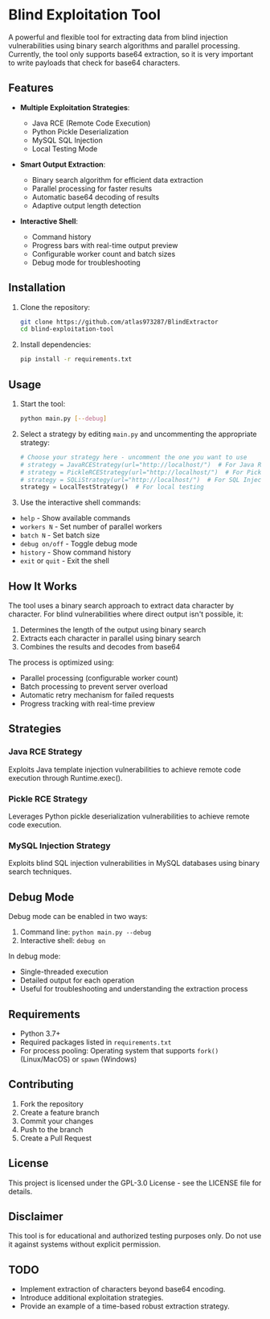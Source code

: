 # Blind Exploitation Tool

A powerful and flexible tool for extracting data from blind injection vulnerabilities using binary search algorithms and parallel processing. Currently, the tool only supports base64 extraction, so it is very important to write payloads that check for base64 characters.

## Features

- **Multiple Exploitation Strategies**:
  - Java RCE (Remote Code Execution)
  - Python Pickle Deserialization
  - MySQL SQL Injection
  - Local Testing Mode

- **Smart Output Extraction**:
  - Binary search algorithm for efficient data extraction
  - Parallel processing for faster results
  - Automatic base64 decoding of results
  - Adaptive output length detection

- **Interactive Shell**:
  - Command history
  - Progress bars with real-time output preview
  - Configurable worker count and batch sizes
  - Debug mode for troubleshooting

## Installation

1. Clone the repository:
   ```bash
   git clone https://github.com/atlas973287/BlindExtractor
   cd blind-exploitation-tool
   ```

2. Install dependencies:
   ```bash
   pip install -r requirements.txt
   ```

## Usage

1. Start the tool:
   ```bash
   python main.py [--debug]
   ```

2. Select a strategy by editing `main.py` and uncommenting the appropriate strategy:
   ```python
   # Choose your strategy here - uncomment the one you want to use
   # strategy = JavaRCEStrategy(url="http://localhost/")  # For Java RCE
   # strategy = PickleRCEStrategy(url="http://localhost/")  # For Pickle RCE
   # strategy = SQLiStrategy(url="http://localhost/")  # For SQL Injection
   strategy = LocalTestStrategy()  # For local testing
   ```

3. Use the interactive shell commands:
- `help` - Show available commands
- `workers N` - Set number of parallel workers
- `batch N` - Set batch size
- `debug on/off` - Toggle debug mode
- `history` - Show command history
- `exit` or `quit` - Exit the shell

## How It Works

The tool uses a binary search approach to extract data character by character. For blind vulnerabilities where direct output isn't possible, it:

1. Determines the length of the output using binary search
2. Extracts each character in parallel using binary search
3. Combines the results and decodes from base64

The process is optimized using:
- Parallel processing (configurable worker count)
- Batch processing to prevent server overload
- Automatic retry mechanism for failed requests
- Progress tracking with real-time preview

## Strategies

### Java RCE Strategy
Exploits Java template injection vulnerabilities to achieve remote code execution through Runtime.exec().

### Pickle RCE Strategy
Leverages Python pickle deserialization vulnerabilities to achieve remote code execution.

### MySQL Injection Strategy
Exploits blind SQL injection vulnerabilities in MySQL databases using binary search techniques.

## Debug Mode

Debug mode can be enabled in two ways:
1. Command line: `python main.py --debug`
2. Interactive shell: `debug on`

In debug mode:
- Single-threaded execution
- Detailed output for each operation
- Useful for troubleshooting and understanding the extraction process

## Requirements

- Python 3.7+
- Required packages listed in `requirements.txt`
- For process pooling: Operating system that supports `fork()` (Linux/MacOS) or `spawn` (Windows)

## Contributing

1. Fork the repository
2. Create a feature branch
3. Commit your changes
4. Push to the branch
5. Create a Pull Request

## License

This project is licensed under the GPL-3.0 License - see the LICENSE file for details.

## Disclaimer

This tool is for educational and authorized testing purposes only. Do not use it against systems without explicit permission.

## TODO
- Implement extraction of characters beyond base64 encoding.
- Introduce additional exploitation strategies.
- Provide an example of a time-based robust extraction strategy.